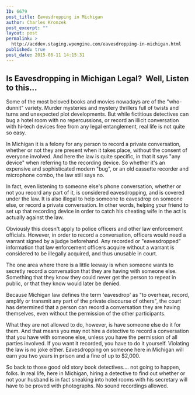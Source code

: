 ```yaml
---
ID: 6679
post_title: Eavesdropping in Michigan
author: Charles Kronzek
post_excerpt: ""
layout: post
permalink: >
  http://acddev.staging.wpengine.com/eavesdropping-in-michigan.html
published: true
post_date: 2015-06-11 14:15:31
---
```

<h2>Is Eavesdropping in Michigan Legal?  Well, Listen to this...</h2>
Some of the most beloved books and movies nowadays are of the "who-dunnit" variety. Murder mysteries and mystery thrillers full of twists and turns and unexpected plot developments. But while fictitious detectives can bug a hotel room with no repercussions, or record an illicit conversation with hi-tech devices free from any legal entanglement, real life is not quite so easy.<!--more-->

In Michigan it is a felony for any person to record a private conversation, whether or not they are present when it takes place, without the consent of everyone involved. And here the law is quite specific, in that it says "any device" when referring to the recording device. So whether it's an expensive and sophisticated modern "bug", or an old cassette recorder and microphone combo, the law still says no.

In fact, even listening to someone else's phone conversation, whether or not you record any part of it, is considered eavesdropping, and is covered under the law. It is also illegal to help someone to eavesdrop on someone else, or record a private conversation. In other words, helping your friend to set up that recording device in order to catch his cheating wife in the act is actually against the law.

Obviously this doesn't apply to police officers and other law enforcement officials. However, in order to record a conversation, officers would need a warrant signed by a judge beforehand. Any recorded or "eavesdropped" information that law enforcement officers acquire without a warrant is considered to be illegally acquired, and thus unusable in court.

The one area where there is a little leeway is when someone wants to secretly record a conversation that they are having with someone else. Something that they know they could never get the person to repeat in public, or that they know would later be denied.

Because Michigan law defines the term 'eavesdrop' as "to overhear, record, amplify or transmit any part of the private discourse of others", the court has determined that a person can record a conversation they are having themselves, even without the permission of the other participants.

What they are not allowed to do, however, is have someone else do it for them. And that means you may not hire a detective to record a conversation that you have with someone else, unless you have the permission of all parties involved. If you want it recorded, you have to do it yourself. Violating the law is no joke either. Eavesdropping on someone here in Michigan will earn you two years in prison and a fine of up to $2,000.

So back to those good old story book detectives…. not going to happen, folks. In real life, here in Michigan, hiring a detective to find out whether or not your husband is in fact sneaking into hotel rooms with his secretary will have to be proved with photographs. No sound recordings allowed.